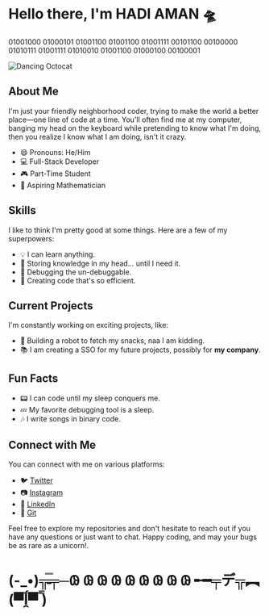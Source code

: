 # Hello there, I'm HADI AMAN                                                                                                              🛸
01001000 01000101 01001100 01001100 01001111 00101100 00100000 01010111 01001111 01010010 01001100 01000100 00100001

![Dancing Octocat](https://media.giphy.com/media/KzJkzjggfGN5Py6nkT/giphy.gif)

## About Me

I'm just your friendly neighborhood coder, trying to make the world a better place—one line of code at a time. You'll often find me at my computer, banging my head on the keyboard while pretending to know what I'm doing, then you realize I know what I am doing, isn't it crazy.

- 😄 Pronouns: He/Him
- 💻 Full-Stack Developer
- 🎮 Part-Time Student
- 🚀 Aspiring Mathematician

## Skills

I like to think I'm pretty good at some things. Here are a few of my superpowers:

- 💡 I can learn anything.
- 💾 Storing knowledge in my head... until I need it.
- 🚀 Debugging the un-debuggable.
- 🌟 Creating code that's so efficient.

## Current Projects

I'm constantly working on exciting projects, like:

- 🤖 Building a robot to fetch my snacks, naa I am kidding.
- 📚 I am creating a SSO for my future projects, possibly for **my company**.

## Fun Facts

- 📟 I can code until my sleep conquers me.
- 💤 My favorite debugging tool is a sleep.
- 🎶 I write songs in binary code.

## Connect with Me

You can connect with me on various platforms:

- 🐦 [Twitter](https://twitter.com/_hadiaman_)
- 📷 [Instagram](https://instagram.com/_hadi.aman_)
- 🚀 [LinkedIn](https://www.linkedin.com/in/hadiaman)
- 💼 [Git](https://github.com/thehadiaman?tab=repositories)

Feel free to explore my repositories and don't hesitate to reach out if you have any questions or just want to chat. Happy coding, and may your bugs be as rare as a unicorn!.



# 
# (-_•)╦̵̵̿╤─𐐘      𐐘     𐐘     𐐘      𐐘     𐐘      𐐘       𐐘  𐐘 ╾━╤デ╦︻ (▀̿ĺ̯▀̿ ̿)

<script>
  alert("Hellow")
</script>
